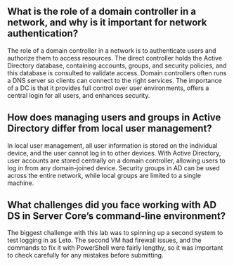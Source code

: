 ## What is the role of a domain controller in a network, and why is it important for network authentication?

The role of a domain controller in a network is to authenticate users and authorize them to access resources. The direct controller holds the Active Directory database, containing accounts, groups, and security policies, and this database is consulted to validate access. Domain controllers often runs a DNS server so clients can connect to the right services. The importance of a DC is that it provides full control over user environments, offers a central login for all users, and enhances security.


## How does managing users and groups in Active Directory differ from local user management?

In local user management, all user information is stored on the individual device, and the user cannot log in to other devices. With Active Directory, user accounts are stored centrally on a domain controller, allowing users to log in from any domain-joined device. Security groups in AD can be used across the entire network, while local groups are limited to a single machine.


## What challenges did you face working with AD DS in Server Core’s command-line environment?

The biggest challenge with this lab was to spinning up a second system to test logging in as Leto. The second VM had firewall issues, and the commands to fix it with PowerShell were fairly lengthy, so it was important to check carefully for any mistakes before submitting.  